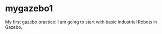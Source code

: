 # mygazebo1
My first gazebo practice:
  I am going to start with basic Industrial Robots in Gazebo.
